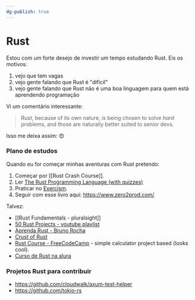 ```yaml
---
dg-publish: true
---
```

# Rust

Estou com um forte desejo de investir um tempo estudando Rust. Eis os motivos:

1. vejo que tem vagas
2. vejo gente falando que Rust é "difícil"
3. vejo gente falando que Rust não é uma boa linguagem para quem está aprendendo programação

Vi um comentário interessante:

> Rust, because of its own nature, is being chosen to solve _hard_ problems, and those are naturally better suited to senior devs.

Isso me deixa assim: 😍

### Plano de estudos

Quando eu for começar minhas aventuras com Rust pretendo:

1. Começar por [[Rust Crash Course]].
2. Ler [The Rust Programming Language (with quizzes)](https://rust-book.cs.brown.edu/)
3. Praticar no [Exercism](https://exercism.org/tracks/rust).
4. Seguir com esse livro aqui: <https://www.zero2prod.com/>

Talvez:

- [[Rust Fundamentals - pluralsight]]
- [50 Rust Projects - youtube playlist](https://youtube.com/playlist?list=PL5dTjWUk_cPYuhHm9_QImW7_u4lr5d6zO)
- [Aprenda Rust - Bruno Rocha](https://youtube.com/playlist?list=PLjSf4DcGBdiGCNOrCoFgtj0KrUq1MRUME)
- [Crust of Rust](https://youtube.com/playlist?list=PLqbS7AVVErFiWDOAVrPt7aYmnuuOLYvOa&si=mPXt_gQ0sh37WFK8)
- [Rust Course - FreeCodeCamp](https://youtu.be/MsocPEZBd-M) - simple calculator project based (looks cool).
- [Curso de Rust na alura](https://www.alura.com.br/curso-online-rust-linguagem-programacao-performatica-segura)


### Projetos Rust para contribuir

- <https://github.com/cloudwalk/axum-test-helper>
- <https://github.com/tokio-rs>

